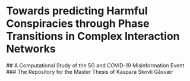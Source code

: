 <p align="center">
<h1>  Towards predicting Harmful Conspiracies through Phase Transitions in Complex Interaction Networks </h1>
## A Computational Study of the 5G and COVID-19 Misinformation Event
### The Repository for the Master Thesis of Kaspara Skovli Gåsvær
</p>
